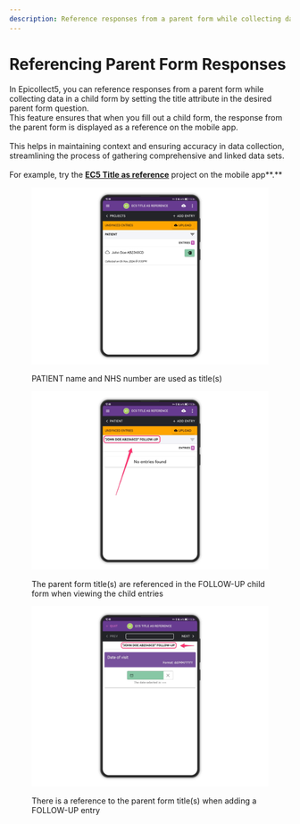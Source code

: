 ```yaml
---
description: Reference responses from a parent form while collecting data.
---
```


# Referencing Parent Form Responses

In Epicollect5, you can reference responses from a parent form while collecting data in a child form by setting the title attribute in the desired parent form question. \
This feature ensures that when you fill out a child form, the response from the parent form is displayed as a reference on the mobile app. \
\
This helps in maintaining context and ensuring accuracy in data collection, streamlining the process of gathering comprehensive and linked data sets.\
\
For example, try the [**EC5 Title as reference**](https://five.epicollect.net/project/ec5-title-as-reference) project on the mobile app**.**



<figure><img src="../.gitbook/assets/reference-1.png" alt=""><figcaption><p>PATIENT name and NHS number are used as title(s)</p></figcaption></figure>



<figure><img src="../.gitbook/assets/reference-2.jpg" alt=""><figcaption><p>The parent form title(s) are referenced in the FOLLOW-UP child form when viewing the child entries</p></figcaption></figure>



<figure><img src="../.gitbook/assets/reference-3.jpg" alt=""><figcaption><p>There is a reference to the parent form title(s) when adding a FOLLOW-UP entry</p></figcaption></figure>
